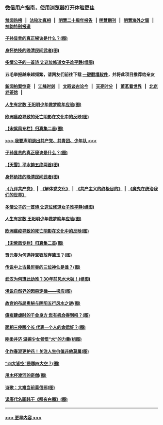 ### [微信用户指南，使用浏览器打开体验更佳](https://github.com/gfw-breaker/banned-news1/blob/master/indexes/wechat-guide.md?t=0)
#### [禁闻热榜](热点新闻.md?t=0)  &nbsp;&nbsp;|&nbsp;&nbsp; [法轮功真相](https://github.com/gfw-breaker/truth/blob/master/README.md?t=0) &nbsp;&nbsp;|&nbsp;&nbsp; [明慧二十周年报告](https://github.com/gfw-breaker/mh-reports/blob/master/README.md?t=0) &nbsp;&nbsp;|&nbsp;&nbsp;[明慧期刊](https://github.com/gfw-breaker/mh-qikan) &nbsp;&nbsp;|&nbsp;&nbsp; [明慧海外之窗](https://github.com/gfw-breaker/mh-news/blob/master/README.md?t=0) &nbsp;&nbsp;|&nbsp;&nbsp; [神韵特别报道](https://github.com/gfw-breaker/mh-news/blob/master/shenyun.md?t=0)
#### [子孙显贵的真正秘诀是什么？(图)](../pages/p7/921334.md?t=02041511) 
#### [身怀绝技的晚清民间武者(图)](../pages/p7/921488.md?t=02041511) 
#### [多情公子的一首诗 让这位修道女子难平静(组图)](../pages/p7/886851.md?t=02041511) 
#### 五毛举报越来越频繁，请网友们前往下载 [一键翻墙软件](https://github.com/gfw-breaker/ssr-accounts)，并将此项目推荐给亲友
#### [新闻拍案惊奇](https://github.com/gfw-breaker/banned-news1/blob/master/pages/link4.md) &nbsp;&nbsp;|&nbsp;&nbsp; [江峰时刻](https://github.com/gfw-breaker/banned-news1/blob/master/pages/link4.md) &nbsp;&nbsp;|&nbsp;&nbsp; [文昭谈古论今](https://github.com/gfw-breaker/banned-news1/blob/master/pages/link4.md) &nbsp;&nbsp;|&nbsp;&nbsp; [天亮时分](https://github.com/gfw-breaker/banned-news1/blob/master/pages/link4.md) &nbsp;&nbsp;|&nbsp;&nbsp; [萧茗看世界](https://github.com/gfw-breaker/banned-news1/blob/master/pages/link4.md) &nbsp;&nbsp;|&nbsp;&nbsp; [北京老茶馆](https://github.com/gfw-breaker/banned-news1/blob/master/pages/link4.md) &nbsp;&nbsp;|&nbsp;&nbsp; 
#### [人生有定数 王阳明少年做梦晚年应验(图)](../pages/p7/921608.md?t=02041511) 
#### [欧洲瘟疫导致的死亡阴影在文化中的反映(图)](../pages/p7/921313.md?t=02041511) 
#### [【宋紫凤专栏】归真集二首(图)](../pages/p7/921582.md?t=02041511) 
#### [>>> 我要声明退出共产党、共青团、少年队 <<<](https://github.com/begood0513/goodnews/blob/master/quit/letter.md) 
#### [子孙显贵的真正秘诀是什么？(图)](../pages/p7/921334.md?t=02041511) 
#### [【天雪】平水韵五绝两首(图)](../pages/p7/921604.md?t=02041511) 
#### [身怀绝技的晚清民间武者(图)](../pages/p7/921488.md?t=02041511) 
#### [《九评共产党》](https://github.com/begood0513/9ping.md/blob/master/README.md) &nbsp;|&nbsp; [《解体党文化》](../../../../jtdwh.md/blob/master/README.md)  &nbsp;|&nbsp; [《共产主义的终极目的》](../../../../gczydzjmd.md/blob/master/README.md) &nbsp;|&nbsp; [《魔鬼在统治我们的世界》](../../../../mgztzwmdsj.md/blob/master/README.md) 
#### [多情公子的一首诗 让这位修道女子难平静(组图)](../pages/p7/886851.md?t=02041511) 
#### [人生有定数 王阳明少年做梦晚年应验(图)](../pages/p7/921608.md?t=02041511) 
#### [欧洲瘟疫导致的死亡阴影在文化中的反映(图)](../pages/p7/921313.md?t=02041511) 
#### [【宋紫凤专栏】归真集二首(图)](../pages/p7/921582.md?t=02041511) 
#### [贾元春为何选择宝钗放弃黛玉？(图)](../pages/p7/921330.md?t=02041511) 
#### [传说中上古最厉害的三位神仙是谁？(图)](../pages/p7/921337.md?t=02041511) 
#### [武汉为何遭此劫难？30年前风水大破！(组图)](../pages/p7/921355.md?t=02041511) 
#### [浅说自然界的因果定律——报应(图)](../pages/p7/921325.md?t=02041511) 
#### [故宫的布局奥秘与阴阳五行风水之谜(图)](../pages/p7/921340.md?t=02041511) 
#### [瘟疫肆虐时的千金良方 您有机会得到吗？(图)](../pages/p7/921293.md?t=02041511) 
#### [面相三停哪个长 代表一个人的命运好？(图)](../pages/p7/892043.md?t=02041511) 
#### [刚柔并济 温婉少女领悟“水”的力量(组图)](../pages/p7/921088.md?t=02041511) 
#### [化作春泥更护花！关注人生价值非他莫属(图)](../pages/p7/893296.md?t=02041511) 
#### [“四大皆空”是哪四大空？(图)](../pages/p7/920924.md?t=02041511) 
#### [用木杯渡河的奇僧(图)](../pages/p7/920976.md?t=02041511) 
#### [诗歌：大难当前莫信邪(图)](../pages/p7/920917.md?t=02041511) 
#### [读唐代名画韩干《照夜白图》(图)](../pages/p7/921424.md?t=02041511) 

----
#### [ >>> 更早内容 <<< ](../indexes/p7-earlier.md)
